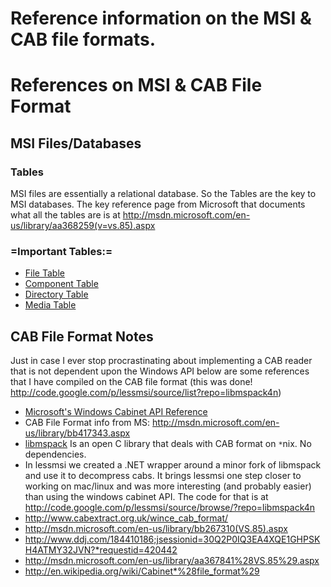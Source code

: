 # Reference information on the MSI & CAB file formats.

# References on MSI & CAB File Format

## MSI Files/Databases

### Tables

MSI files are essentially a relational database. So the Tables are the key to MSI databases. The key reference page from Microsoft that documents what all the tables are is at http://msdn.microsoft.com/en-us/library/aa368259(v=vs.85).aspx

### =Important Tables:=

- [File Table](http://msdn.microsoft.com/en-us/library/aa368596(v=vs.85).aspx)
- [Component Table](http://msdn.microsoft.com/en-us/library/aa368007(v=vs.85).aspx)
- [Directory Table](http://msdn.microsoft.com/en-us/library/aa368295(v=vs.85).aspx)
- [Media Table](http://msdn.microsoft.com/en-us/library/aa369801(v=vs.85).aspx)


## CAB File Format Notes

Just in case I ever stop procrastinating about implementing a CAB reader that is not dependent upon the Windows API below are some references that I have compiled on the CAB file format (this was done! http://code.google.com/p/lessmsi/source/list?repo=libmspack4n)
- [Microsoft's Windows Cabinet API Reference](http://msdn.microsoft.com/en-us/library/gg547636(v=vs.85).aspx)
- CAB File Format info from MS: http://msdn.microsoft.com/en-us/library/bb417343.aspx
- [libmspack](http://www.cabextract.org.uk/libmspack/) Is an open C library that deals with CAB format on `*`nix. No dependencies.
- In lessmsi we created a .NET wrapper around a minor fork of libmspack and use it to decompress cabs. It brings lessmsi one step closer to working on mac/linux and was more interesting (and probably easier) than using the windows cabinet API. The code for that is at http://code.google.com/p/lessmsi/source/browse/?repo=libmspack4n
- http://www.cabextract.org.uk/wince_cab_format/
- http://msdn.microsoft.com/en-us/library/bb267310(VS.85).aspx
- http://www.ddj.com/184410186;jsessionid=30Q2P0IQ3EA4XQE1GHPSKH4ATMY32JVN?*requestid=420442
- http://msdn.microsoft.com/en-us/library/aa367841%28VS.85%29.aspx
- http://en.wikipedia.org/wiki/Cabinet*%28file_format%29